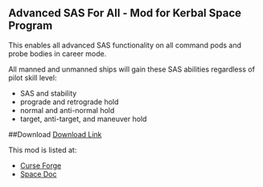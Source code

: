 ## Advanced SAS For All - Mod for Kerbal Space Program
This enables all advanced SAS functionality on all command pods and probe bodies in career mode.

All manned and unmanned ships will gain these SAS abilities regardless of pilot skill level:
* SAS and stability
* prograde and retrograde hold
* normal and anti-normal hold
* target, anti-target, and maneuver hold

##Download
[Download Link](https://github.com/rodmcnew/KSP-Mod-AdvancedSASForAll/archive/1.0.1.zip)

This mod is listed at:
* [Curse Forge](http://kerbal.curseforge.com/projects/advanced-sas-for-all)
* [Space Doc](http://spacedock.info/mod/725/Advanced%20SAS%20For%20All)
